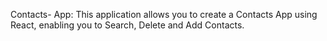 Contacts- App: This application allows you to create a Contacts App using React, enabling you to Search, Delete and Add Contacts.
